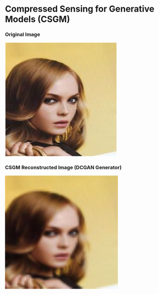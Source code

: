 # Compressed Sensing for Generative Models (CSGM)


### Original Image

![Original](out/face.PNG)


### CSGM Reconstructed Image (DCGAN Generator)

![Recon](out/face_recon.PNG)
